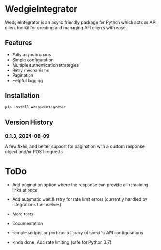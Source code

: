 # WedgieIntegrator
WedgieIntegrator is an async friendly package for Python which acts as API client toolkit for creating and managing API clients with ease.

## Features

- Fully asynchronous
- Simple configuration
- Multiple authentication strategies
- Retry mechanisms
- Pagination
- Helpful logging

## Installation

```bash
pip install WedgieIntegrator
```

## Version History

### 0.1.3, 2024-08-09
A few fixes, and better support for pagination with a custom response object and/or POST requests

# ToDo
- Add pagination option where the response can provide all remaining links at once
- Add automatic wait & retry for rate limit errors (currently handled by integrations themselves)
- More tests
- Documentation
- sample scripts, or perhaps a library of specific API configurations

- kinda done: Add rate limiting (safe for Python 3.7)
